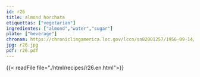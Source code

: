 ```yaml
---
id: r26
title: almond horchata
etiquettas: ["vegetarian"]
ingredientes: ["almond","water","sugar"]
plato: ["beverage"]
chronam: https://chroniclingamerica.loc.gov/lccn/sn82001257/1956-09-14/ed-1/seq-4/
jpg: r26.jpg
pdf: r26.pdf
---
```


{{< readFile file="./html/recipes/r26.en.html">}}